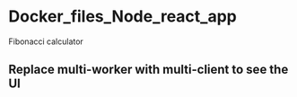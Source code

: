 # Docker_files_Node_react_app
Fibonacci calculator
## Replace multi-worker with multi-client to see the UI 

